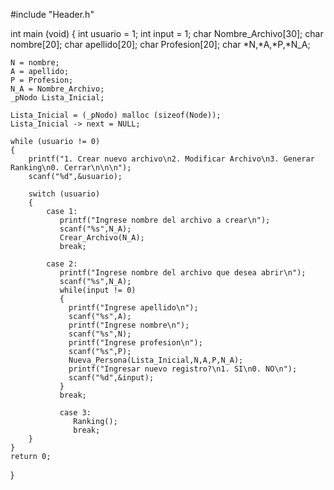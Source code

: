 #include "Header.h"

int main (void)
{
	int usuario = 1;
	int input = 1;
	char Nombre_Archivo[30];
	char nombre[20];
	char apellido[20];
	char Profesion[20];
	char *N,*A,*P,*N_A;

	N = nombre;
	A = apellido;
	P = Profesion;
	N_A = Nombre_Archivo;
	_pNodo Lista_Inicial;

    Lista_Inicial = (_pNodo) malloc (sizeof(Node));
	Lista_Inicial -> next = NULL;

	while (usuario != 0)
	{
		printf("1. Crear nuevo archivo\n2. Modificar Archivo\n3. Generar Ranking\n0. Cerrar\n\n\n");
		scanf("%d",&usuario);

		switch (usuario)
		{
			case 1:
			   printf("Ingrese nombre del archivo a crear\n");
			   scanf("%s",N_A);
			   Crear_Archivo(N_A);
			   break;

			case 2:
			   printf("Ingrese nombre del archivo que desea abrir\n");
			   scanf("%s",N_A);
			   while(input != 0)
			   {	
			     printf("Ingrese apellido\n");
			     scanf("%s",A);
			     printf("Ingrese nombre\n");
                 scanf("%s",N);
			     printf("Ingrese profesion\n");
			     scanf("%s",P);
			     Nueva_Persona(Lista_Inicial,N,A,P,N_A);
			     printf("Ingresar nuevo registro?\n1. SI\n0. NO\n");
			     scanf("%d",&input);
			   }
			   break;

			   case 3:
			      Ranking();
			      break;
		}
	}
	return 0;
}
